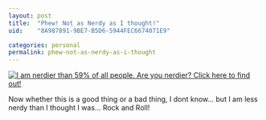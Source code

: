 ```yaml
---
layout: post
title:  "Phew! Not as Nerdy as I thought!"
uid:	"8A987891-9BE7-B5D6-5944FEC6674071E9"

categories: personal
permalink: phew-not-as-nerdy-as-i-thought
---
```

<a href="http://www.nerdtests.com/ft_nq.php?im"><img src="http://www.nerdtests.com/images/ft/nq.php?val=1678" alt="I am nerdier than 59% of all people. Are you nerdier? Click here to find out!"></a>

Now whether this is a good thing or a bad thing, I dont know... but I am less nerdy than I thought I was... Rock and Roll!